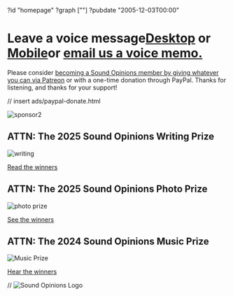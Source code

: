 ?id "homepage"
?graph [""]
?pubdate "2005-12-03T00:00"
# Leave a voice message[**Desktop**](https://www.micdropp.com/studio/5febf006eba45/) or [**Mobile**](https://telbee.io/channel/dzx8hiug-yzyfuvgojbtog/)or [**email us a voice memo.**](mailto:interact@soundopinions.org)

Please consider [becoming a Sound Opinions member by giving whatever you can via Patreon](https://www.patreon.com/soundopinions?fan_landing=true) or with a one-time donation through PayPal. Thanks for listening, and thanks for your support!

// insert ads/paypal-donate.html

![sponsor2](https://static.soundopinions.org/images/2022/2.jpg)



## ATTN: The 2025 Sound Opinions Writing Prize

![writing](https://static.soundopinions.org/images/2025/writing-prize-web.png)

[Read the winners](https://art19.com/shows/sound-opinions/episodes/47a9b19e-40df-4c36-86f2-2022d38816c9)



## ATTN: The 2025 Sound Opinions Photo Prize

![photo prize](https://static.soundopinions.org/images/2025/photo-prize-web.png)

[See the winners](https://art19.com/shows/sound-opinions/episodes/ebeb6a94-a61e-4fb1-9525-f69ac672cb29)



## ATTN: The 2024 Sound Opinions Music Prize

![Music Prize](https://static.soundopinions.org/images/2025/music-prize-web.png)

[Hear the winners](https://art19.com/shows/sound-opinions/episodes/96a86b00-dba5-4f7b-a94a-07e432d64cc3)

// ![Sound Opinions Logo](https://static.soundopinions.org/images/2021/soundopinions_podcast_logo.jpeg)